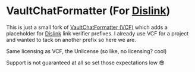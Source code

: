 # VaultChatFormatter (For [Dislink](https://github.com/squeeglii/Dislink))

This is just a small fork of [VaultChatFormatter (VCF)](https://github.com/lucko/VaultChatFormatter) which adds a placeholder 
for [Dislink](https://github.com/squeeglii/Dislink) link verifier prefixes. I already use VCF for a project and wanted to tack on another prefix so here we are.

Same licensing as VCF, the Unlicense (so like, no licensing? cool)

Support is not guaranteed at all so set those expectations low 😎